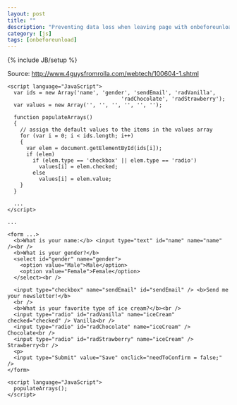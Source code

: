 ```yaml
---
layout: post
title: ""
description: "Preventing data loss when leaving page with onbeforeunload event"
category: [js]
tags: [onbeforeunload]
---
```

{% include JB/setup %}

Source: <http://www.4guysfromrolla.com/webtech/100604-1.shtml>

    <script language="JavaScript">
      var ids = new Array('name', 'gender', 'sendEmail', 'radVanilla', 
                                        'radChocolate', 'radStrawberry');
      var values = new Array('', '', '', '', '', '');
      
      function populateArrays()
      {
        // assign the default values to the items in the values array
        for (var i = 0; i < ids.length; i++)
        {
          var elem = document.getElementById(ids[i]);
          if (elem)
            if (elem.type == 'checkbox' || elem.type == 'radio')
              values[i] = elem.checked;
            else
              values[i] = elem.value;
        }      
      }

      ...
    </script>

    ...

    <form ...>
      <b>What is your name:</b> <input type="text" id="name" name="name" /><br />
      <b>What is your gender?</b>
      <select id="gender" name="gender">
        <option value="Male">Male</option>
        <option value="Female">Female</option>
      </select><br />
      
      <input type="checkbox" name="sendEmail" id="sendEmail" /> <b>Send me your newsletter!</b>
      <br />
      <b>What is your favorite type of ice cream?</b><br />
      <input type="radio" id="radVanilla" name="iceCream" checked="checked" /> Vanilla<br />
      <input type="radio" id="radChocolate" name="iceCream" /> Chocolate<br />
      <input type="radio" id="radStrawberry" name="iceCream" /> Strawberry<br />
      <p>
      <input type="Submit" value="Save" onclick="needToConfirm = false;" />
    </form>

    <script language="JavaScript">
      populateArrays();
    </script>



